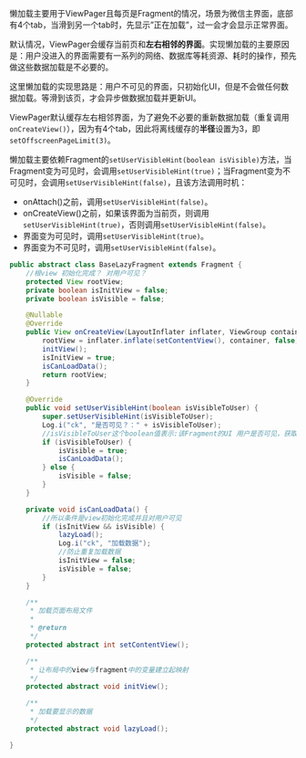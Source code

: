 懒加载主要用于ViewPager且每页是Fragment的情况，场景为微信主界面，底部有4个tab，当滑到另一个tab时，先显示”正在加载”，过一会才会显示正常界面。

默认情况，ViewPager会缓存当前页和**左右相邻的界面**。实现懒加载的主要原因是：用户没进入的界面需要有一系列的网络、数据库等耗资源、耗时的操作，预先做这些数据加载是不必要的。

这里懒加载的实现思路是：用户不可见的界面，只初始化UI，但是不会做任何数据加载。等滑到该页，才会异步做数据加载并更新UI。

ViewPager默认缓存左右相邻界面，为了避免不必要的重新数据加载（重复调用`onCreateView()`），因为有4个tab，因此将离线缓存的**半径**设置为3，即`setOffscreenPageLimit(3)`。

懒加载主要依赖Fragment的`setUserVisibleHint(boolean isVisible)`方法，当Fragment变为可见时，会调用`setUserVisibleHint(true)`；当Fragment变为不可见时，会调用`setUserVisibleHint(false)`，且该方法调用时机：

- onAttach()之前，调用`setUserVisibleHint(false)`。
- onCreateView()之前，如果该界面为当前页，则调用`setUserVisibleHint(true)`，否则调用`setUserVisibleHint(false)`。
- 界面变为可见时，调用`setUserVisibleHint(true)`。
- 界面变为不可见时，调用`setUserVisibleHint(false)`。



```java
public abstract class BaseLazyFragment extends Fragment {
    //根view 初始化完成？ 对用户可见？
    protected View rootView;
    private boolean isInitView = false;
    private boolean isVisible = false;

    @Nullable
    @Override
    public View onCreateView(LayoutInflater inflater, ViewGroup container, Bundle savedInstanceState) {
        rootView = inflater.inflate(setContentView(), container, false);
        initView();
        isInitView = true;
        isCanLoadData();
        return rootView;
    }

    @Override
    public void setUserVisibleHint(boolean isVisibleToUser) {
        super.setUserVisibleHint(isVisibleToUser);
        Log.i("ck", "是否可见？：" + isVisibleToUser);
        //isVisibleToUser这个boolean值表示:该Fragment的UI 用户是否可见，获取该标志记录下来
        if (isVisibleToUser) {
            isVisible = true;
            isCanLoadData();
        } else {
            isVisible = false;
        }
    }

    private void isCanLoadData() {
        //所以条件是view初始化完成并且对用户可见
        if (isInitView && isVisible) {
            lazyLoad();
            Log.i("ck", "加载数据");
            //防止重复加载数据
            isInitView = false;
            isVisible = false;
        }
    }

    /**
     * 加载页面布局文件
     *
     * @return
     */
    protected abstract int setContentView();

    /**
     * 让布局中的view与fragment中的变量建立起映射
     */
    protected abstract void initView();

    /**
     * 加载要显示的数据
     */
    protected abstract void lazyLoad();

}
```





